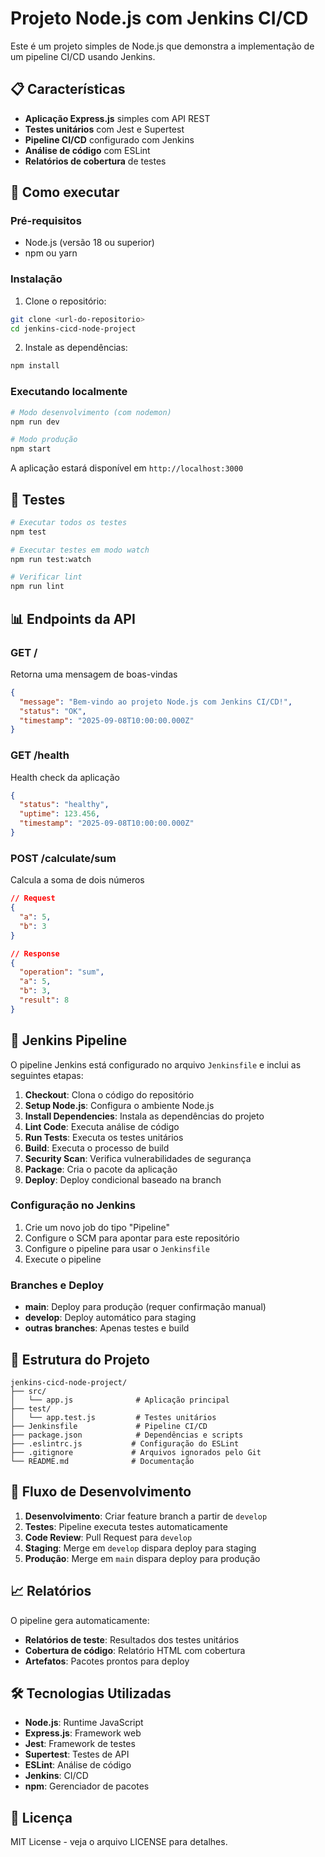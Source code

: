# Projeto Node.js com Jenkins CI/CD

Este é um projeto simples de Node.js que demonstra a implementação de um pipeline CI/CD usando Jenkins.

## 📋 Características

- **Aplicação Express.js** simples com API REST
- **Testes unitários** com Jest e Supertest
- **Pipeline CI/CD** configurado com Jenkins
- **Análise de código** com ESLint
- **Relatórios de cobertura** de testes

## 🚀 Como executar

### Pré-requisitos

- Node.js (versão 18 ou superior)
- npm ou yarn

### Instalação

1. Clone o repositório:
```bash
git clone <url-do-repositorio>
cd jenkins-cicd-node-project
```

2. Instale as dependências:
```bash
npm install
```

### Executando localmente

```bash
# Modo desenvolvimento (com nodemon)
npm run dev

# Modo produção
npm start
```

A aplicação estará disponível em `http://localhost:3000`

## 🧪 Testes

```bash
# Executar todos os testes
npm test

# Executar testes em modo watch
npm run test:watch

# Verificar lint
npm run lint
```

## 📊 Endpoints da API

### GET /
Retorna uma mensagem de boas-vindas
```json
{
  "message": "Bem-vindo ao projeto Node.js com Jenkins CI/CD!",
  "status": "OK",
  "timestamp": "2025-09-08T10:00:00.000Z"
}
```

### GET /health
Health check da aplicação
```json
{
  "status": "healthy",
  "uptime": 123.456,
  "timestamp": "2025-09-08T10:00:00.000Z"
}
```

### POST /calculate/sum
Calcula a soma de dois números
```json
// Request
{
  "a": 5,
  "b": 3
}

// Response
{
  "operation": "sum",
  "a": 5,
  "b": 3,
  "result": 8
}
```

## 🔧 Jenkins Pipeline

O pipeline Jenkins está configurado no arquivo `Jenkinsfile` e inclui as seguintes etapas:

1. **Checkout**: Clona o código do repositório
2. **Setup Node.js**: Configura o ambiente Node.js
3. **Install Dependencies**: Instala as dependências do projeto
4. **Lint Code**: Executa análise de código
5. **Run Tests**: Executa os testes unitários
6. **Build**: Executa o processo de build
7. **Security Scan**: Verifica vulnerabilidades de segurança
8. **Package**: Cria o pacote da aplicação
9. **Deploy**: Deploy condicional baseado na branch

### Configuração no Jenkins

1. Crie um novo job do tipo "Pipeline"
2. Configure o SCM para apontar para este repositório
3. Configure o pipeline para usar o `Jenkinsfile`
4. Execute o pipeline

### Branches e Deploy

- **main**: Deploy para produção (requer confirmação manual)
- **develop**: Deploy automático para staging
- **outras branches**: Apenas testes e build

## 📁 Estrutura do Projeto

```
jenkins-cicd-node-project/
├── src/
│   └── app.js              # Aplicação principal
├── test/
│   └── app.test.js         # Testes unitários
├── Jenkinsfile             # Pipeline CI/CD
├── package.json            # Dependências e scripts
├── .eslintrc.js           # Configuração do ESLint
├── .gitignore             # Arquivos ignorados pelo Git
└── README.md              # Documentação
```

## 🔄 Fluxo de Desenvolvimento

1. **Desenvolvimento**: Criar feature branch a partir de `develop`
2. **Testes**: Pipeline executa testes automaticamente
3. **Code Review**: Pull Request para `develop`
4. **Staging**: Merge em `develop` dispara deploy para staging
5. **Produção**: Merge em `main` dispara deploy para produção

## 📈 Relatórios

O pipeline gera automaticamente:

- **Relatórios de teste**: Resultados dos testes unitários
- **Cobertura de código**: Relatório HTML com cobertura
- **Artefatos**: Pacotes prontos para deploy

## 🛠️ Tecnologias Utilizadas

- **Node.js**: Runtime JavaScript
- **Express.js**: Framework web
- **Jest**: Framework de testes
- **Supertest**: Testes de API
- **ESLint**: Análise de código
- **Jenkins**: CI/CD
- **npm**: Gerenciador de pacotes

## 📝 Licença

MIT License - veja o arquivo LICENSE para detalhes.
